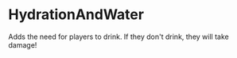 # HydrationAndWater
Adds the need for players to drink. If they don't drink, they will take damage!
